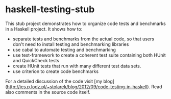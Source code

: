 haskell-testing-stub
====================

This stub project demonstrates how to organize code tests and benchmarks in a
Haskell project. It shows how to:
  * separate tests and benchmarks from the actual code, so that users don't need
    to install testing and benchmarking libraries
  * use cabal to automate testing and benchmarking
  * use test-framework to create a coherent test suite containing both HUnit 
    and QuickCheck tests
  * create HUnit tests that run with many different test data sets.
  * use criterion to create code benchmarks

For a detailed discussion of the code visit [my blog]
(http://ics.p.lodz.pl/~stolarek/blog/2012/09/code-testing-in-haskell). 
Read also comments in the source code itself.
